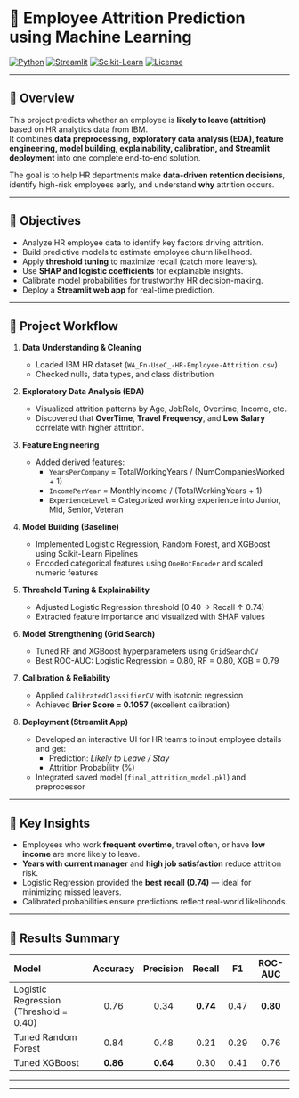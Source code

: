 # 💼 Employee Attrition Prediction using Machine Learning  

[![Python](https://img.shields.io/badge/Python-3.9%2B-blue.svg)](https://www.python.org/)
[![Streamlit](https://img.shields.io/badge/Streamlit-App-success)](https://streamlit.io/)
[![Scikit-Learn](https://img.shields.io/badge/Scikit--Learn-1.4+-orange.svg)](https://scikit-learn.org/)
[![License](https://img.shields.io/badge/License-MIT-green.svg)](LICENSE)

---

## 📘 Overview  

This project predicts whether an employee is **likely to leave (attrition)** based on HR analytics data from IBM.  
It combines **data preprocessing, exploratory data analysis (EDA), feature engineering, model building, explainability, calibration, and Streamlit deployment** into one complete end-to-end solution.  

The goal is to help HR departments make **data-driven retention decisions**, identify high-risk employees early, and understand **why** attrition occurs.

---

## 🎯 Objectives  

- Analyze HR employee data to identify key factors driving attrition.  
- Build predictive models to estimate employee churn likelihood.  
- Apply **threshold tuning** to maximize recall (catch more leavers).  
- Use **SHAP and logistic coefficients** for explainable insights.  
- Calibrate model probabilities for trustworthy HR decision-making.  
- Deploy a **Streamlit web app** for real-time prediction.

---

## 🧩 Project Workflow  

1. **Data Understanding & Cleaning**  
   - Loaded IBM HR dataset (`WA_Fn-UseC_-HR-Employee-Attrition.csv`)  
   - Checked nulls, data types, and class distribution  

2. **Exploratory Data Analysis (EDA)**  
   - Visualized attrition patterns by Age, JobRole, Overtime, Income, etc.  
   - Discovered that **OverTime**, **Travel Frequency**, and **Low Salary** correlate with higher attrition.  

3. **Feature Engineering**  
   - Added derived features:  
     - `YearsPerCompany` = TotalWorkingYears / (NumCompaniesWorked + 1)  
     - `IncomePerYear` = MonthlyIncome / (TotalWorkingYears + 1)  
     - `ExperienceLevel` = Categorized working experience into Junior, Mid, Senior, Veteran  

4. **Model Building (Baseline)**  
   - Implemented Logistic Regression, Random Forest, and XGBoost using Scikit-Learn Pipelines  
   - Encoded categorical features using `OneHotEncoder` and scaled numeric features  

5. **Threshold Tuning & Explainability**  
   - Adjusted Logistic Regression threshold (0.40 → Recall ↑ 0.74)  
   - Extracted feature importance and visualized with SHAP values  

6. **Model Strengthening (Grid Search)**  
   - Tuned RF and XGBoost hyperparameters using `GridSearchCV`  
   - Best ROC-AUC: Logistic Regression = 0.80, RF = 0.80, XGB = 0.79  

7. **Calibration & Reliability**  
   - Applied `CalibratedClassifierCV` with isotonic regression  
   - Achieved **Brier Score = 0.1057** (excellent calibration)  

8. **Deployment (Streamlit App)**  
   - Developed an interactive UI for HR teams to input employee details and get:  
     - Prediction: *Likely to Leave / Stay*  
     - Attrition Probability (%)  
   - Integrated saved model (`final_attrition_model.pkl`) and preprocessor  

---

## 🧠 Key Insights  

- Employees who work **frequent overtime**, travel often, or have **low income** are more likely to leave.  
- **Years with current manager** and **high job satisfaction** reduce attrition risk.  
- Logistic Regression provided the **best recall (0.74)** — ideal for minimizing missed leavers.  
- Calibrated probabilities ensure predictions reflect real-world likelihoods.  

---

## 🧾 Results Summary  

| Model | Accuracy | Precision | Recall | F1 | ROC-AUC |
|:--|:--:|:--:|:--:|:--:|:--:|
| Logistic Regression (Threshold = 0.40) | 0.76 | 0.34 | **0.74** | 0.47 | **0.80** |
| Tuned Random Forest | 0.84 | 0.48 | 0.21 | 0.29 | 0.76 |
| Tuned XGBoost | **0.86** | **0.64** | 0.30 | 0.41 | 0.76 |

---


---




